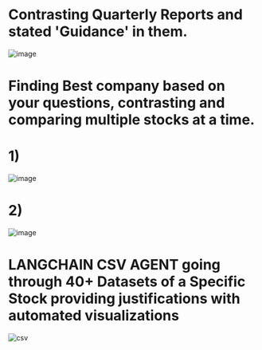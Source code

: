 # Contrasting Quarterly Reports and stated 'Guidance' in them.
![image](https://github.com/umar-farooq-khan/LLM-aiding-Stock-Market/assets/52029764/d51b5f62-fc12-4735-a9b9-3ea655154481)

# Finding Best company based on your questions, contrasting and comparing multiple stocks at a time.
# 1)
![image](https://github.com/umar-farooq-khan/LLM-aiding-Stock-Market/assets/52029764/8b8e2b84-75c2-45b3-9b2d-69d1b1f70c5d)
# 2)
![image](https://github.com/umar-farooq-khan/LLM-aiding-Stock-Market/assets/52029764/daac23e0-3ab2-44ba-b84c-0a97c1cfb775)

# LANGCHAIN CSV AGENT going through 40+ Datasets of a Specific Stock providing justifications with automated visualizations
![csv](https://github.com/umar-farooq-khan/LLM-aiding-Stock-Market/assets/52029764/d94baaa9-b75a-4af7-8922-9e415ad1e58c)
